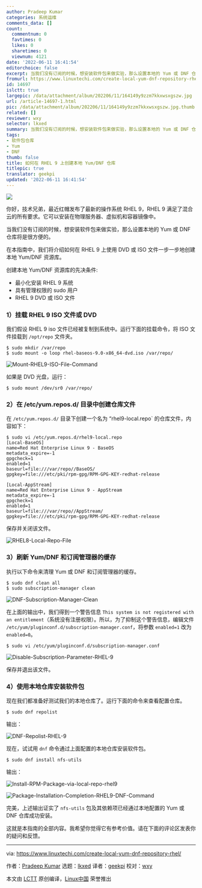 ```yaml
---
author: Pradeep Kumar
categories: 系统运维
comments_data: []
count:
  commentnum: 0
  favtimes: 0
  likes: 0
  sharetimes: 0
  viewnum: 4121
date: '2022-06-11 16:41:54'
editorchoice: false
excerpt: 当我们没有订阅的时候，想安装软件包来做实验，那么设置本地的 Yum 或 DNF 仓库将是很方便的。
fromurl: https://www.linuxtechi.com/create-local-yum-dnf-repository-rhel/
id: 14697
islctt: true
largepic: /data/attachment/album/202206/11/164149y9zzm7kkxwsxgszw.jpg
url: /article-14697-1.html
pic: /data/attachment/album/202206/11/164149y9zzm7kkxwsxgszw.jpg.thumb.jpg
related: []
reviewer: wxy
selector: lkxed
summary: 当我们没有订阅的时候，想安装软件包来做实验，那么设置本地的 Yum 或 DNF 仓库将是很方便的。
tags:
- 软件包仓库
- Yum
- DNF
thumb: false
title: 如何在 RHEL 9 上创建本地 Yum/DNF 仓库
titlepic: true
translator: geekpi
updated: '2022-06-11 16:41:54'
---
```


![](/data/attachment/album/202206/11/164149y9zzm7kkxwsxgszw.jpg)


你好，技术兄弟，最近红帽发布了最新的操作系统 RHEL 9，RHEL 9 满足了混合云的所有要求。它可以安装在物理服务器、虚拟机和容器镜像中。


当我们没有订阅的时候，想安装软件包来做实验，那么设置本地的 Yum 或 DNF 仓库将是很方便的。


在本指南中，我们将介绍如何在 RHEL 9 上使用 DVD 或 ISO 文件一步一步地创建本地 Yum/DNF 资源库。


创建本地 Yum/DNF 资源库的先决条件:


* 最小化安装 RHEL 9 系统
* 具有管理权限的 sudo 用户
* RHEL 9 DVD 或 ISO 文件


### 1）挂载 RHEL 9 ISO 文件或 DVD


我们假设 RHEL 9 iso 文件已经被复制到系统中。运行下面的挂载命令，将 ISO 文件挂载到 `/opt/repo` 文件夹。



```
$ sudo mkdir /var/repo
$ sudo mount -o loop rhel-baseos-9.0-x86_64-dvd.iso /var/repo/

```

![Mount-RHEL9-ISO-File-Command](/data/attachment/album/202206/11/164154ilrr67em1oeqtq71.png)


如果是 DVD 光盘，运行：



```
$ sudo mount /dev/sr0 /var/repo/

```

### 2）在 /etc/yum.repos.d/ 目录中创建仓库文件


在 `/etc/yum.repos.d/` 目录下创建一个名为 “rhel9-local.repo` 的仓库文件，内容如下：



```
$ sudo vi /etc/yum.repos.d/rhel9-local.repo
[Local-BaseOS]
name=Red Hat Enterprise Linux 9 - BaseOS
metadata_expire=-1
gpgcheck=1
enabled=1
baseurl=file:///var/repo//BaseOS/
gpgkey=file:///etc/pki/rpm-gpg/RPM-GPG-KEY-redhat-release

[Local-AppStream]
name=Red Hat Enterprise Linux 9 - AppStream
metadata_expire=-1
gpgcheck=1
enabled=1
baseurl=file:///var/repo//AppStream/
gpgkey=file:///etc/pki/rpm-gpg/RPM-GPG-KEY-redhat-release

```

保存并关闭该文件。


![RHEL8-Local-Repo-File](/data/attachment/album/202206/11/164154hncnb4945fedzj5p.png)


### 3）刷新 Yum/DNF 和订阅管理器的缓存


执行以下命令来清理 Yum 或 DNF 和订阅管理器的缓存。



```
$ sudo dnf clean all
$ sudo subscription-manager clean

```

![DNF-Subscription-Manager-Clean](/data/attachment/album/202206/11/164154h3aa78qxhq2pa8ps.png)


在上面的输出中，我们得到一个警告信息 `This system is not registered with an entitlement`（系统没有注册权限）。所以，为了抑制这个警告信息，编辑文件 `/etc/yum/pluginconf.d/subscription-manager.conf`，将参数 `enabled=1` 改为 `enabled=0`。



```
$ sudo vi /etc/yum/pluginconf.d/subscription-manager.conf

```

![Disable-Subscription-Parameter-RHEL-9](/data/attachment/album/202206/11/164154fdkf7smfnlg7tvvu.png)


保存并退出该文件。


### 4）使用本地仓库安装软件包


现在我们都准备好测试我们的本地仓库了。运行下面的命令来查看配置仓库。



```
$ sudo dnf repolist

```

输出：


![DNF-Repolist-RHEL-9](/data/attachment/album/202206/11/164154fecmp5m55i5tjb7c.png)


现在，试试用 `dnf` 命令通过上面配置的本地仓库安装软件包。



```
$ sudo dnf install nfs-utils

```

输出：


![Install-RPM-Package-via-local-repo-rhel9](/data/attachment/album/202206/11/164154rc600lj6jj4qj0s0.png)


![Package-Installation-Completion-RHEL9-DNF-Command](/data/attachment/album/202206/11/164154p73x023ca9cxo8g9.png)


完美，上述输出证实了 `nfs-utils` 包及其依赖项已经通过本地配置的 Yum 或 DNF 仓库成功安装。


这就是本指南的全部内容。我希望你觉得它有参考价值。请在下面的评论区发表你的疑问和反馈。




---


via: <https://www.linuxtechi.com/create-local-yum-dnf-repository-rhel/>


作者：[Pradeep Kumar](https://www.linuxtechi.com/author/pradeep/) 选题：[lkxed](https://github.com/lkxed) 译者：[geekpi](https://github.com/geekpi) 校对：[wxy](https://github.com/wxy)


本文由 [LCTT](https://github.com/LCTT/TranslateProject) 原创编译，[Linux中国](https://linux.cn/) 荣誉推出